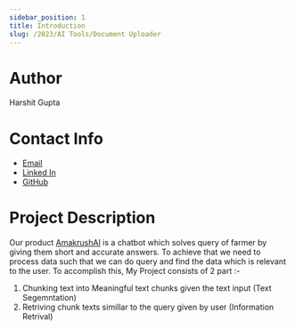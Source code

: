```yaml
---
sidebar_position: 1
title: Introduction
slug: /2023/AI Tools/Document Uploader
---
```



# Author
Harshit Gupta

# Contact Info
- [Email](mailto:hgupta1153@gmail.com)
- [Linked In](https://www.linkedin.com/in/harshit-gupta-8a7b621a4/)
- [GitHub](https://github.com/H4R5H1T-007)

# Project Description
Our product [AmakrushAI](https://github.com/AmakrushAI) is a chatbot which solves query of farmer by giving them short and accurate answers. To achieve that we need to process data such that we can do query and find the data which is relevant to the user.
To accomplish this, My Project consists of 2 part :-
1. Chunking text into Meaningful text chunks given the text input (Text Segemntation)
2. Retriving chunk texts simillar to the query given by user (Information Retrival)